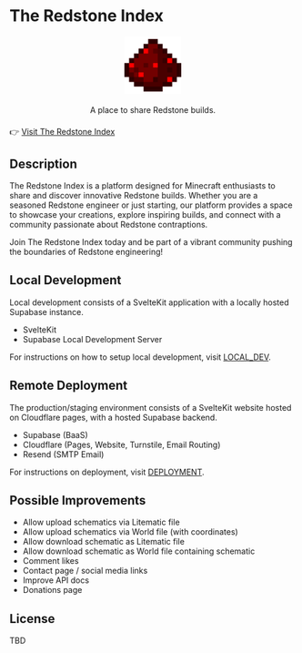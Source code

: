 # The Redstone Index

<div align="center"><img src="static/redstone_dust.webp" height="100" width="100" style="display: block; margin: 20px auto;" align="center"></div>

<div align="center"><span style="display: block; margin: 20px auto; width: 400px">A place to share Redstone builds.</span></div>

👉 [Visit The Redstone Index](https://redstoneindex.org)

## Description

The Redstone Index is a platform designed for Minecraft enthusiasts to share and
discover innovative Redstone builds. Whether you are a seasoned Redstone engineer or just starting,
our platform provides a space to showcase your creations, explore inspiring builds, and connect with
a community passionate about Redstone contraptions.

Join The Redstone Index today and be part of a vibrant community pushing the boundaries of Redstone
engineering!

## Local Development

Local development consists of a SvelteKit application with a locally hosted Supabase instance.

* SvelteKit
* Supabase Local Development Server

For instructions on how to setup local development, visit [LOCAL_DEV](docs/LOCAL_DEV.md).

## Remote Deployment

The production/staging environment consists of a SvelteKit website hosted on Cloudflare pages,
with a hosted Supabase backend.

* Supabase (BaaS)
* Cloudflare (Pages, Website, Turnstile, Email Routing)
* Resend (SMTP Email)

For instructions on deployment, visit [DEPLOYMENT](docs/DEPLOYMENT.md).

## Possible Improvements

* Allow upload schematics via Litematic file
* Allow upload schematics via World file (with coordinates)
* Allow download schematic as Litematic file
* Allow download schematic as World file containing schematic
* Comment likes
* Contact page / social media links
* Improve API docs
* Donations page

## License

TBD